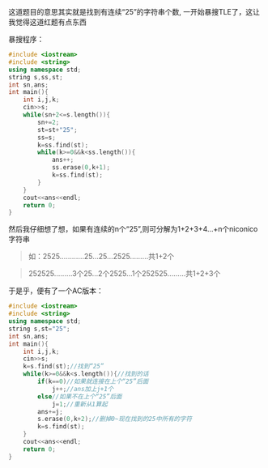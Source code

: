 这道题目的意思其实就是找到有连续“25”的字符串个数,
一开始暴搜TLE了，这让我觉得这道红题有点东西

暴搜程序：
```cpp
#include <iostream>
#include <string>
using namespace std;
string s,ss,st;
int sn,ans;
int main(){
    int i,j,k;
    cin>>s;
    while(sn+2<=s.length()){
        sn+=2;
        st=st+"25";
        ss=s;
        k=ss.find(st);
        while(k>=0&&k<ss.length()){
            ans++;
            ss.erase(0,k+1);
            k=ss.find(st);
        }
    }
    cout<<ans<<endl;
    return 0;
}
```
然后我仔细想了想，如果有连续的n个“25”,则可分解为1+2+3+4…+n个niconico字符串
> 如：2525…………25…25…2525………共1+2个

> 252525………3个25…2个2525…1个252525………共1+2+3个

于是乎，便有了一个AC版本：
```cpp
#include <iostream>
#include <string>
using namespace std;
string s,st="25";
int sn,ans;
int main(){
	int i,j,k;
	cin>>s;
	k=s.find(st);//找到“25”
	while(k>=0&&k<s.length()){//找到的话
		if(k==0)//如果就连接在上个“25”后面
			j++;//ans加上j+1个
		else//如果不在上个“25”后面
			j=1;//重新从1算起
		ans+=j;
		s.erase(0,k+2);//删掉0~现在找到的25中所有的字符
		k=s.find(st);
	}
	cout<<ans<<endl;
	return 0;
}
```